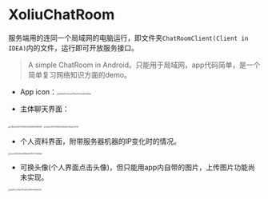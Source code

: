 # XoliuChatRoom

​    服务端用的连同一个局域网的电脑运行，即文件夹`ChatRoomClient(Client in IDEA)`内的文件，运行即可开放服务接口。

>  A simple ChatRoom in Android。只能用于局域网，app代码简单，是一个简单复习网络知识方面的demo。

- App icon：<img src="https://s2.loli.net/2023/10/22/HXLr5nAEBSqD3Uf.jpg" alt="29ddd0242aca4116ee534cbdb08d6ad" style="zoom:25%;" />

- 主体聊天界面：

<img src="https://s2.loli.net/2023/10/22/rApb7uKQYJim4Nz.jpg" alt="74beb44b37159605d4556fa19b85d85" style="zoom:25%;" />

<img src="https://s2.loli.net/2023/10/22/Kgc5dqUlVwEXn6v.jpg" alt="0aaa216532f6b05b84dde40bdac920b" style="zoom:25%;" />

- 个人资料界面，附带服务器机器的IP变化时的情况。

<img src="https://s2.loli.net/2023/10/22/XuiEJar8HYyKlFB.jpg" alt="2cc4573005e49816e66310077c661d0" style="zoom:25%;" />

- 可换头像(个人界面点击头像)，但只能用app内自带的图片，上传图片功能尚未实现。

<img src="https://s2.loli.net/2023/10/22/qA7cy2NBrO9nVzv.jpg" alt="4e96cc4f1a7f144a9ca3994ed1a5d45" style="zoom:25%;" />
